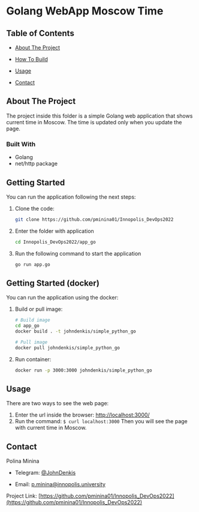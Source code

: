 # Golang WebApp Moscow Time

## Table of Contents

* [About The Project](#about-the-project)

* [How To Build](#getting-started)

* [Usage](#usage)

* [Contact](#contact)

## About The Project

The project inside this folder is a simple Golang web application that shows current time in Moscow. The time is updated only when you update the page.

### Built With

* Golang
* net/http package

## Getting Started

You can run the application following the next steps:

1. Clone the code:

    ```bash
    git clone https://github.com/pminina01/Innopolis_DevOps2022
    ```

2. Enter the folder with application

    ```bash
    cd Innopolis_DevOps2022/app_go
    ```

3. Run the following command to start the application

   ```bash
   go run app.go
   ```
   
## Getting Started (docker)

You can run the application using the docker:

1. Build or pull image:

   ```bash
   # Build image
   cd app_go
   docker build . -t johndenkis/simple_python_go
   ```

   ```bash
   # Pull image
   docker pull johndenkis/simple_python_go
   ```

2. Run container:

   ```bash
   docker run -p 3000:3000 johndenkis/simple_python_go
   ```

## Usage

There are two ways to see the web page:

1. Enter the url inside the browser: <http://localhost:3000/>
2. Run the command: `$ curl localhost:3000`
   Then you will see the page with current time in Moscow.

## Contact

Polina Minina

* Telegram: [@JohnDenkis](https://t.me/JohnDenkis)

* Email: p.minina@innopolis.university

Project Link: [https://github.com/pminina01/Innopolis_DevOps2022](https://github.com/pminina01/Innopolis_DevOps2022)
